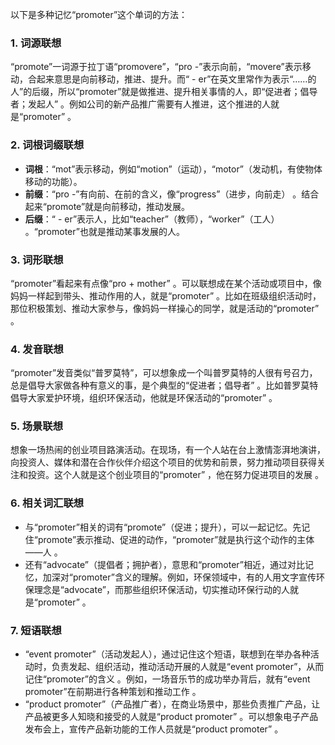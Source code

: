 以下是多种记忆“promoter”这个单词的方法：

### 1. 词源联想
“promote”一词源于拉丁语“promovere”，“pro -”表示向前，“movere”表示移动，合起来意思是向前移动，推进、提升。而“ - er”在英文里常作为表示“……的人”的后缀，所以“promoter”就是做推进、提升相关事情的人，即“促进者；倡导者；发起人” 。例如公司的新产品推广需要有人推进，这个推进的人就是“promoter” 。

### 2. 词根词缀联想
 - **词根**：“mot”表示移动，例如“motion”（运动），“motor”（发动机，有使物体移动的功能）。
 - **前缀**：“pro -”有向前、在前的含义，像“progress”（进步，向前走） 。结合起来“promote”就是向前移动，推动发展。
 - **后缀**：“ - er”表示人，比如“teacher”（教师），“worker”（工人） 。“promoter”也就是推动某事发展的人。

### 3. 词形联想
“promoter”看起来有点像“pro + mother” 。可以联想成在某个活动或项目中，像妈妈一样起到带头、推动作用的人，就是“promoter” 。比如在班级组织活动时，那位积极策划、推动大家参与，像妈妈一样操心的同学，就是活动的“promoter” 。

### 4. 发音联想
“promoter”发音类似“普罗莫特”，可以想象成一个叫普罗莫特的人很有号召力，总是倡导大家做各种有意义的事，是个典型的“促进者；倡导者” 。比如普罗莫特倡导大家爱护环境，组织环保活动，他就是环保活动的“promoter” 。

### 5. 场景联想
想象一场热闹的创业项目路演活动。在现场，有一个人站在台上激情澎湃地演讲，向投资人、媒体和潜在合作伙伴介绍这个项目的优势和前景，努力推动项目获得关注和投资。这个人就是这个创业项目的“promoter” ，他在努力促进项目的发展 。

### 6. 相关词汇联想
 - 与“promoter”相关的词有“promote”（促进；提升），可以一起记忆。先记住“promote”表示推动、促进的动作，“promoter”就是执行这个动作的主体——人 。
 - 还有“advocate”（提倡者；拥护者），意思和“promoter”相近，通过对比记忆，加深对“promoter”含义的理解。例如，环保领域中，有的人用文字宣传环保理念是“advocate”，而那些组织环保活动，切实推动环保行动的人就是“promoter” 。

### 7. 短语联想
 - “event promoter”（活动发起人），通过记住这个短语，联想到在举办各种活动时，负责发起、组织活动，推动活动开展的人就是“event promoter”，从而记住“promoter”的含义 。例如，一场音乐节的成功举办背后，就有“event promoter”在前期进行各种策划和推动工作 。
 - “product promoter”（产品推广者），在商业场景中，那些负责推广产品，让产品被更多人知晓和接受的人就是“product promoter” 。可以想象电子产品发布会上，宣传产品新功能的工作人员就是“product promoter” 。 